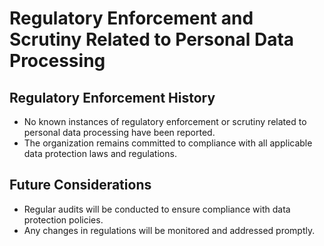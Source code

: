 # Regulatory Enforcement and Scrutiny Related to Personal Data Processing

## Regulatory Enforcement History

- No known instances of regulatory enforcement or scrutiny related to personal data processing have been reported.
- The organization remains committed to compliance with all applicable data protection laws and regulations.

## Future Considerations

- Regular audits will be conducted to ensure compliance with data protection policies.
- Any changes in regulations will be monitored and addressed promptly.
